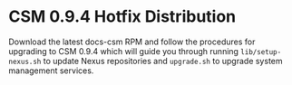 # CSM 0.9.4 Hotfix Distribution

Download the latest docs-csm RPM and follow the procedures for upgrading to CSM
0.9.4 which will guide you through running `lib/setup-nexus.sh` to update Nexus
repositories and `upgrade.sh` to upgrade system management services.
